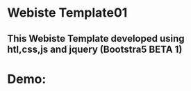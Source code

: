 # Webiste Template01

## This Webiste Template developed using htl,css,js and jquery (Bootstra5 BETA 1)

# Demo: 
